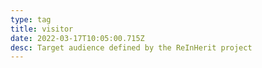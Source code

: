 ```yaml
---
type: tag
title: visitor
date: 2022-03-17T10:05:00.715Z
desc: Target audience defined by the ReInHerit project
---
```

